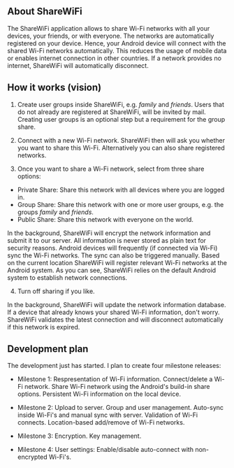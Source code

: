 ## About ShareWiFi

The ShareWiFi application allows to share Wi-Fi networks with all your devices, your friends, or with everyone. The networks are automatically registered on your device. Hence, your Android device will connect with the shared Wi-Fi networks automatically. This reduces the usage of mobile data or enables internet connection in other countries. If a network provides no internet, ShareWiFi will automatically disconnect.

## How it works (vision)

1. Create user groups inside ShareWiFi, e.g. _family_ and _friends_. Users that do not already are registered at ShareWiFi, will be invited by mail. Creating user groups is an optional step but a requirement for the group share.

2. Connect with a new Wi-Fi network. ShareWiFi then will ask you whether you want to share this Wi-Fi. Alternatively you can also share registered networks.

3. Once you want to share a Wi-Fi network, select from three share options: 
  * Private Share: Share this network with all devices where you are logged in.
  * Group Share: Share this network with one or more user groups, e.g. the groups _family_ and _friends_.
  * Public Share: Share this network with everyone on the world.

  In the background, ShareWiFi will encrypt the network information and submit it to our server. All information is never stored as plain text for security reasons. Android devices will frequently (if connected via Wi-Fi) sync the Wi-Fi networks. The sync can also be triggered manually. Based on the current location ShareWiFi will register relevant Wi-Fi networks at the Android system. As you can see, ShareWiFi relies on the default Android system to establish network connections.

4. Turn off sharing if you like.

  In the background, ShareWiFi will update the network information database. If a device that already knows your shared Wi-Fi information, don't worry. ShareWiFi validates the latest connection and will disconnect automatically if this network is expired.

## Development plan

The development just has started. I plan to create four milestone releases:

* Milestone 1: Respresentation of Wi-Fi information. Connect/delete a Wi-Fi network. Share Wi-Fi network using the Android's build-in share options. Persistent Wi-Fi information on the local device.

* Milestone 2: Upload to server. Group and user management. Auto-sync inside Wi-Fi's and manual sync with server. Validation of Wi-Fi connects. Location-based add/remove of Wi-Fi networks.

* Milestone 3: Encryption. Key management.

* Milestone 4: User settings: Enable/disable auto-connect with non-encrypted Wi-Fi's.
